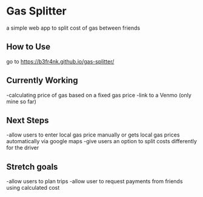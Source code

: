 # Gas Splitter
a simple web app to split cost of gas between friends

## How to Use
go to https://b3fr4nk.github.io/gas-splitter/
## Currently Working
-calculating price of gas based on a fixed gas price
-link to a Venmo (only mine so far)

## Next Steps
-allow users to enter local gas price manually or gets local gas prices automatically via google maps
-give users an option to split costs differently for the driver 
## Stretch goals
-allow users to plan trips
-allow user to request payments from friends using calculated cost
